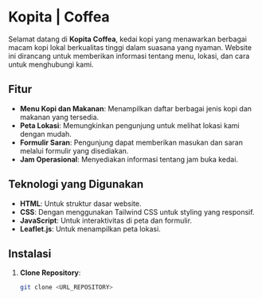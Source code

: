 # Kopita | Coffea

Selamat datang di **Kopita Coffea**, kedai kopi yang menawarkan berbagai macam kopi lokal berkualitas tinggi dalam suasana yang nyaman. Website ini dirancang untuk memberikan informasi tentang menu, lokasi, dan cara untuk menghubungi kami.

## Fitur

- **Menu Kopi dan Makanan**: Menampilkan daftar berbagai jenis kopi dan makanan yang tersedia.
- **Peta Lokasi**: Memungkinkan pengunjung untuk melihat lokasi kami dengan mudah.
- **Formulir Saran**: Pengunjung dapat memberikan masukan dan saran melalui formulir yang disediakan.
- **Jam Operasional**: Menyediakan informasi tentang jam buka kedai.

## Teknologi yang Digunakan

- **HTML**: Untuk struktur dasar website.
- **CSS**: Dengan menggunakan Tailwind CSS untuk styling yang responsif.
- **JavaScript**: Untuk interaktivitas di peta dan formulir.
- **Leaflet.js**: Untuk menampilkan peta lokasi.

## Instalasi

1. **Clone Repository**:
   ```bash
   git clone <URL_REPOSITORY>
